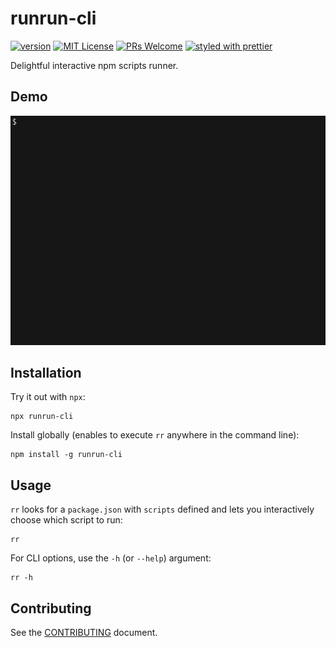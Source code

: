 # runrun-cli

[![version](https://img.shields.io/npm/v/runrun-cli?style=flat-square)](http://npm.im/runrun-cli)
[![MIT License](https://img.shields.io/npm/l/runrun-cli?style=flat-square)](http://opensource.org/licenses/MIT)
[![PRs Welcome](https://img.shields.io/badge/PRs-welcome-brightgreen?style=flat-square)](http://makeapullrequest.com)
[![styled with prettier](https://img.shields.io/badge/styled_with-prettier-ff69b4.svg?style=flat-square)](https://github.com/prettier/prettier)

Delightful interactive npm scripts runner.

## Demo

![runrun demo](demo.gif)

## Installation

Try it out with `npx`:

```shell
npx runrun-cli
```

Install globally (enables to execute `rr` anywhere in the command line):

```shell
npm install -g runrun-cli
```

## Usage

`rr` looks for a `package.json` with `scripts` defined and lets you
interactively choose which script to run:

```shell
rr
```

For CLI options, use the `-h` (or `--help`) argument:

```shell
rr -h
```

## Contributing

See the [CONTRIBUTING](CONTRIBUTING.md) document.
